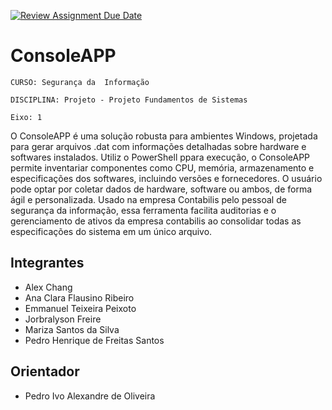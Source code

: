 [![Review Assignment Due Date](https://classroom.github.com/assets/deadline-readme-button-22041afd0340ce965d47ae6ef1cefeee28c7c493a6346c4f15d667ab976d596c.svg)](https://classroom.github.com/a/m98LfJT-)
# ConsoleAPP 

`CURSO: Segurança da  Informação`

`DISCIPLINA: Projeto - Projeto Fundamentos de Sistemas`

`Eixo: 1`

O ConsoleAPP é uma solução robusta para ambientes Windows, projetada para gerar arquivos .dat com informações detalhadas sobre hardware e softwares instalados. Utiliz o PowerShell ppara execução, o ConsoleAPP permite inventariar componentes como CPU, memória, armazenamento e especificações dos softwares, incluindo versões e fornecedores. O usuário pode optar por coletar dados de hardware, software ou ambos, de forma ágil e personalizada. Usado na empresa Contabilis pelo pessoal de segurança da informação, essa ferramenta facilita auditorias e o gerenciamento de ativos da empresa contabilis ao consolidar todas as especificações do sistema em um único arquivo.

## Integrantes

* Alex Chang
* Ana Clara Flausino Ribeiro
* Emmanuel Teixeira Peixoto
* Jorbralyson Freire
* Mariza Santos da Silva
* Pedro Henrique de Freitas Santos

## Orientador

* Pedro Ivo Alexandre de Oliveira


